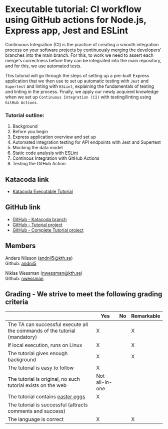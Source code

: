 # Executable tutorial: CI workflow using GitHub actions for Node.js, Express app, Jest and ESLint

Continuous Integration (CI) is the practice of creating a smooth integration process on your software projects by continuously merging the developers' branches into the main branch. For this, to work we need to assert each merge's correctness before they can be integrated into the main repository, and for this, we use automated tests.   

This tutorial will go through the steps of setting up a pre-built Express application that we then use to set up automatic testing with `Jest` and `Supertest` and linting with `ESLint`, explaining the fundamentals of testing and linting in the process. Finally, we apply our newly acquired knowledge when we set up `Continuous Integration (CI)` with testing/linting using `GitHub Actions`.

### Tutorial outline:
1. Background
2. Before you begin
3. Express application overview and set up
4. Automated integration testing for API endpoints with Jest and Supertest
5. Mocking the data model
6. Static code analysis with ESLint
7. Continous Integration with GitHub Actions
8. Testing the GitHub Action

## Katacoda link

- [Katacoda Executable Tutorial](https://www.katacoda.com/nwessman/scenarios/ci)

## GitHub link

- [GitHub - Katacoda branch](https://github.com/nwessman/katacoda-scenarios)
- [GitHub - Tutorial project](https://github.com/nwessman/katacoda-scenarios/tree/express-app)
- [GitHub - Complete Tutorial project](https://github.com/nwessman/katacoda-scenarios/tree/express-app-complete)

## Members
Anders Nilsson (andnil5@kth.se)  
Github: [andnil5](https://github.com/andnil5)

Niklas Wessman (nwessman@kth.se)  
Github: [nwessman](https://github.com/nwessman)

## Grading - We strive to meet the following grading criteria
|                                             | Yes | No | Remarkable |
|-------------------------------------------- | ----|----|-------------|
|The TA can successful execute all the commands of the tutorial (mandatory) | X |  | X |
|If local execution, runs on Linux | X |  | X  |
|The tutorial gives enough background | X |  | X |
|The tutorial is easy to follow  | X |  |  |
|The tutorial is original, no such tutorial exists on the web | Not all-in-one |  |  |
|The tutorial contains [easter eggs](https://github.com/OrkoHunter/python-easter-eggs) | X |  |  |
|The tutorial is successful (attracts comments and success) | |  |  |
|The language is correct | X |  | X |
